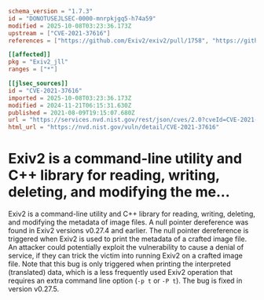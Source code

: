 ```toml
schema_version = "1.7.3"
id = "DONOTUSEJLSEC-0000-mnrpkjgq5-h74a59"
modified = 2025-10-08T03:23:36.173Z
upstream = ["CVE-2021-37616"]
references = ["https://github.com/Exiv2/exiv2/pull/1758", "https://github.com/Exiv2/exiv2/security/advisories/GHSA-54f7-vvj7-545w", "https://lists.fedoraproject.org/archives/list/package-announce%40lists.fedoraproject.org/message/FMDT4PJB7P43WSOM3TRQIY3J33BAFVVE/", "https://lists.fedoraproject.org/archives/list/package-announce%40lists.fedoraproject.org/message/UYGDELIFFJWKUU7SO3QATCIXCZJERGAC/", "https://security.gentoo.org/glsa/202312-06", "https://github.com/Exiv2/exiv2/pull/1758", "https://github.com/Exiv2/exiv2/security/advisories/GHSA-54f7-vvj7-545w", "https://lists.fedoraproject.org/archives/list/package-announce%40lists.fedoraproject.org/message/FMDT4PJB7P43WSOM3TRQIY3J33BAFVVE/", "https://lists.fedoraproject.org/archives/list/package-announce%40lists.fedoraproject.org/message/UYGDELIFFJWKUU7SO3QATCIXCZJERGAC/", "https://security.gentoo.org/glsa/202312-06"]

[[affected]]
pkg = "Exiv2_jll"
ranges = ["*"]

[[jlsec_sources]]
id = "CVE-2021-37616"
imported = 2025-10-08T03:23:36.173Z
modified = 2024-11-21T06:15:31.630Z
published = 2021-08-09T19:15:07.680Z
url = "https://services.nvd.nist.gov/rest/json/cves/2.0?cveId=CVE-2021-37616"
html_url = "https://nvd.nist.gov/vuln/detail/CVE-2021-37616"
```

# Exiv2 is a command-line utility and C++ library for reading, writing, deleting, and modifying the me...

Exiv2 is a command-line utility and C++ library for reading, writing, deleting, and modifying the metadata of image files. A null pointer dereference was found in Exiv2 versions v0.27.4 and earlier. The null pointer dereference is triggered when Exiv2 is used to print the metadata of a crafted image file. An attacker could potentially exploit the vulnerability to cause a denial of service, if they can trick the victim into running Exiv2 on a crafted image file. Note that this bug is only triggered when printing the interpreted (translated) data, which is a less frequently used Exiv2 operation that requires an extra command line option (`-p t` or `-P t`). The bug is fixed in version v0.27.5.

